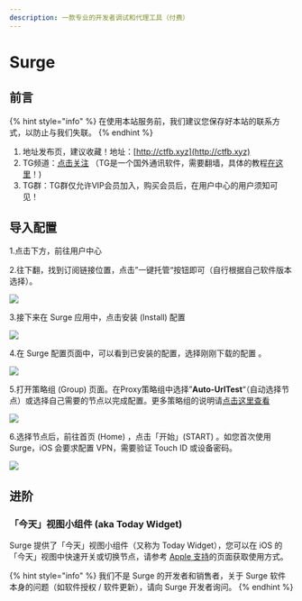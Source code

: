 ```yaml
---
description: 一款专业的开发者调试和代理工具（付费）
---
```


# Surge

## 前言

{% hint style="info" %}
在使用本站服务前，我们建议您保存好本站的联系方式，以防止与我们失联。
{% endhint %}

1. 地址发布页，建议收藏！地址：[http://ctfb.xyz](http://ctfb.xyz)
2. TG频道：[点击关注](https://t.me/cctcloud) （TG是一个国外通讯软件，需要翻墙，具体的教程[在这里](../../advanced/telegram.md)！\)
3. TG群：TG群仅允许VIP会员加入，购买会员后，在用户中心的用户须知可见！

## 导入配置

1.点击下方，前往用户中心

2.往下翻，找到订阅链接位置，点击”一键托管“按钮即可（自行根据自己软件版本选择）。

![](../../.gitbook/assets/snipaste_2019-05-29_23-13-07.png)

3.接下来在 Surge 应用中，点击安装 \(Install\) 配置

![](../../.gitbook/assets/5c7e26457c7bb.jpg)

4.在 Surge 配置页面中，可以看到已安装的配置，选择刚刚下载的配置 。

![](../../.gitbook/assets/snipaste_2019-05-29_23-14-55.png)

5.打开策略组 \(Group\) 页面。在Proxy策略组中选择”**Auto-UrlTest**“（自动选择节点）或选择自己需要的节点以完成配置。更多策略组的说明请[点击这里查看](../../advanced/rules.md)

![](../../.gitbook/assets/snipaste_2019-05-29_23-15-24.png)

6.选择节点后，前往首页 \(Home\) ，点击「开始」\(START\) 。如您首次使用 Surge，iOS 会要求配置 VPN，需要验证 Touch ID 或设备密码。

![](../../.gitbook/assets/snipaste_2019-05-29_23-18-41.png)

## 进阶

### **「今天」视图小组件 \(aka Today Widget\)**

Surge 提供了「今天」视图小组件（又称为 Today Widget），您可以在 iOS 的「今天」视图中快速开关或切换节点，请参考 [Apple 支持](https://support.apple.com/zh-cn/HT207122)的页面获取使用方式。

{% hint style="info" %}
我们不是 Surge 的开发者和销售者，关于 Surge 软件本身的问题（如软件授权 / 软件更新），请向 Surge 开发者询问。
{% endhint %}

